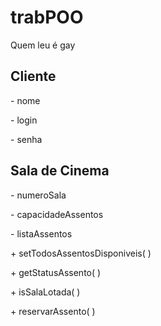 # trabPOO

Quem leu é gay 

## Cliente
\- nome

\- login

\- senha

## Sala de Cinema
\- numeroSala 

\- capacidadeAssentos

\- listaAssentos

\+ setTodosAssentosDisponiveis( )

\+ getStatusAssento( )

\+ isSalaLotada( )

\+ reservarAssento( )


